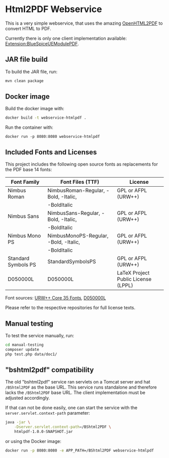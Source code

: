 # Html2PDF Webservice

This is a very simple webservice, that uses the amazing [OpenHTML2PDF](https://github.com/danfickle/openhtmltopdf) to convert HTML to PDF.

Currently there is only one client implementation available: [Extension:BlueSpiceUEModulePDF](https://www.mediawiki.org/wiki/Extension:BlueSpiceUEModulePDF).

## JAR file build
To build the JAR file, run:
```bash
mvn clean package
```

## Docker image
Build the docker image with:
```bash
docker build -t webservice-htmlpdf .
```

Run the container with:
```
docker run -p 8080:8080 webservice-htmlpdf
```
## Included Fonts and Licenses

This project includes the following open source fonts as replacements for the PDF base 14 fonts:

| Font Family         | Font Files (TTF)                        | License                                    |
|---------------------|------------------------------------------|---------------------------------------------|
| Nimbus Roman        | NimbusRoman-Regular, -Bold, -Italic,     | GPL or AFPL (URW++)                        |
|                     | -BoldItalic                              |                                             |
| Nimbus Sans         | NimbusSans-Regular, -Bold, -Italic,      | GPL or AFPL (URW++)                        |
|                     | -BoldItalic                              |                                             |
| Nimbus Mono PS      | NimbusMonoPS-Regular, -Bold, -Italic,    | GPL or AFPL (URW++)                        |
|                     | -BoldItalic                              |                                             |
| Standard Symbols PS | StandardSymbolsPS                        | GPL or AFPL (URW++)                        |
| D050000L            | D050000L                                 | LaTeX Project Public License (LPPL)         |

Font sources: [URW++ Core 35 Fonts](https://github.com/ArtifexSoftware/urw-base35-fonts), [D050000L](https://ctan.org/pkg/d050000l)

Please refer to the respective repositories for full license texts.

## Manual testing
To test the service manually, run:
```bash
cd manual-testing
composer update
php test.php data/doc1/
```

## "bshtml2pdf" compatibility
The old "bshtml2pdf" service ran servlets on a Tomcat server and hat `/BShtml2PDF` as the base URL. This service runs standalone and therefore lacks the `/BShtml2PDF` base URL. The client implementation must be adjusted accordingly.

If that can not be done easily, one can start the service with the `server.servlet.context-path` parameter:

```bash
java -jar \
	-Dserver.servlet.context-path=/BShtml2PDF \
	htmlpdf-1.0.0-SNAPSHOT.jar
```

or using the Docker image:

```bash
docker run -p 8080:8080 -e APP_PATH=/BShtml2PDF webservice-htmlpdf
```
